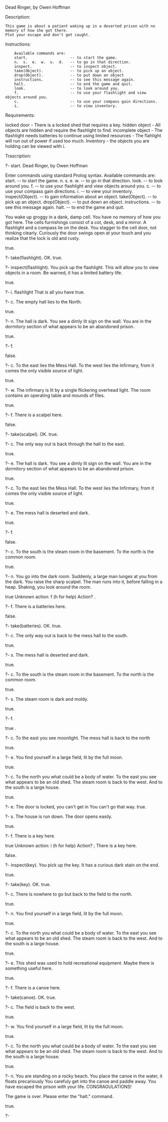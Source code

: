 Dead Ringer, by Owen Hoffman

Description:

    This game is about a patient waking up in a deserted prison with no memory of how she got there.
    Plot your escape and don't get caught.

Instructions:

        Available commands are:
        start.                   -- to start the game.
        n.  s.  e.  w.  u.  d.   -- to go in that direction.
        inspect.                 -- to inspect object.
        take(Object).            -- to pick up an object.
        drop(Object).            -- to put down an object
        instructions.            -- to see this message again.
        halt.                    -- to end the game and quit.
        look.                    -- to look around you.
        f.                       -- to use your flashlight and view objects around you.
        c.                       -- to use your compass gain directions.
        i.                       -- to view inventory.

Requirements:

locked door - There is a locked shed that requires a key.
hidden object - All objects are hidden and require the flashlight to find.
incomplete object - The flashlight needs batteries to continue using
limited resources - The flahlight will run out of power if used too much.
Inventory - the objects you are holding can be viewed with i.

Trascription:

?- start.
Dead Ringer, by Owen Hoffman

Enter commands using standard Prolog syntax.
Available commands are:
start.             -- to start the game.
n.  s.  e.  w.     -- to go in that direction.
look.              -- to look around you.
f.                 -- to use your flashlight and view objects around you.
c.                 -- to use your compass gain directions.
i.                 -- to view your inventory.
inspect(Object).   -- to gain information about an object.
take(Object).      -- to pick up an object.
drop(Object).      -- to put down an object.
instructions.      -- to see this message again.
halt.              -- to end the game and quit.

You wake up groggy in a dank, damp cell. 
You have no memory of how you got here. 
The cells furnishings consist of a cot, desk, and a mirror. 
A flashlight and a compass lie on the desk. 
You stagger to the cell door, not thinking clearly. 
Curiously the door swings open at your touch and you realize that the lock is old and rusty. 

true.

?- take(flashlight).
OK.
true.

?- inspect(flashlight).
You pick up the flashlight. 
This will allow you to view objects in a room. 
Be warned, it has a limited battery life. 

true.

?- i.
flashlight
That is all you have
true.

?- c.
The empty hall lies to the North. 

true.

?- n.
The hall is dark. 
You see a dimly lit sign on the wall. 
You are in the dormitory section of what appears to be an abandoned prison. 

true.

?- f.

false.

?- c.
To the east lies the Mess Hall. 
To the west lies the Infirmary, from it comes the only visible source of light. 

true.

?- w.
The infirmary is lit by a single flickering overhead light. 
The room contains an operating table and mounds of files.

true.

?- f.
There is a scalpel here.

false.

?- take(scalpel).
OK.
true.

?- c.
The only way out is back through the hall to the east.

true.

?- e.
The hall is dark. 
You see a dimly lit sign on the wall. 
You are in the dormitory section of what appears to be an abandoned prison. 

true.

?- c.
To the east lies the Mess Hall. 
To the west lies the Infirmary, from it comes the only visible source of light. 

true.

?- e.
The mess hall is deserted and dark. 

true.

?- f.

false.

?- c.
To the south is the steam room in the basement. 
To the north is the common room. 

true.

?- n.
You go into the dark room.
Suddenly, a large man lunges at you from the dark.
You raise the sharp scalpel. 
The man runs into it, before falling in a heap.
Shaking, you look around the room.

true 
Unknown action: f (h for help)
Action? .

?- f.
There is a batteries here.

false.

?- take(batteries).
OK.
true.

?- c.
The only way out is back to the mess hall to the south. 

true.

?- s.
The mess hall is deserted and dark. 

true.

?- c.
To the south is the steam room in the basement. 
To the north is the common room. 

true.

?- s.
The steam room is dark and moldy. 

true.

?- f.

true .

?- c.
To the east you see moonlight. 
The mess hall is back to the north

true.

?- e.
You find yourself in a large field, lit by the full moon. 

true.

?- c.
To the north you what could be a body of water. 
To the east you see what appears to be an old shed. 
The steam room is back to the west. 
And to the south is a large house. 

true.

?- e.
The door is locked, you can't get in
You can't go that way.
true.

?- s.
The house is run down. 
The door opens easily. 

true.

?- f.
There is a key here.

true 
Unknown action: i (h for help)
Action? ;
There is a key here.

false.

?- inspect(key).
You pick up the key. 
It has a curious dark stain on the end. 

true.

?- take(key).
OK.
true.

?- c.
There is nowhere to go but back to the field to the north. 

true.

?- n.
You find yourself in a large field, lit by the full moon. 

true.

?- c.
To the north you what could be a body of water. 
To the east you see what appears to be an old shed. 
The steam room is back to the west. 
And to the south is a large house. 

true.

?- e.
This shed was used to hold recreational equipment. 
Maybe there is something useful here. 

true.

?- f.
There is a canoe here.

?- take(canoe).
OK.
true.

?- c.
The field is back to the west. 

true.

?- w.
You find yourself in a large field, lit by the full moon. 

true.

?- c.
To the north you what could be a body of water. 
To the east you see what appears to be an old shed. 
The steam room is back to the west. 
And to the south is a large house. 

true.

?- n.
You are standing on a rocky beach. 
You place the canoe in the water, it floats precariously
You carefuly get into the canoe and paddle away. 
You have escaped the prison with your life. 
CONGRAGULATIONS!

The game is over. Please enter the "halt." command.

true.

?- 